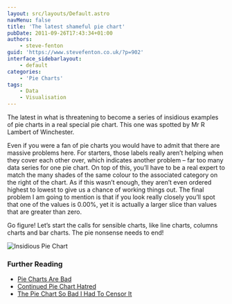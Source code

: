 ```yaml
---
layout: src/layouts/Default.astro
navMenu: false
title: 'The latest shameful pie chart'
pubDate: 2011-09-26T17:43:34+01:00
authors:
    - steve-fenton
guid: 'https://www.stevefenton.co.uk/?p=902'
interface_sidebarlayout:
    - default
categories:
    - 'Pie Charts'
tags:
    - Data
    - Visualisation
---
```


The latest in what is threatening to become a series of insidious examples of pie charts in a real special pie chart. This one was spotted by Mr R Lambert of Winchester.

Even if you were a fan of pie charts you would have to admit that there are massive problems here. For starters, those labels really aren’t helping when they cover each other over, which indicates another problem – far too many data series for one pie chart. On top of this, you’ll have to be a real expert to match the many shades of the same colour to the associated category on the right of the chart. As if this wasn’t enough, they aren’t even ordered highest to lowest to give us a chance of working things out. The final problem I am going to mention is that if you look really closely you’ll spot that one of the values is 0.00%, yet it is actually a larger slice than values that are greater than zero.

Go figure! Let’s start the calls for sensible charts, like line charts, columns charts and bar charts. The pie nonsense needs to end!

![Insidious Pie Chart](/img/2015/07/insidious_pie_chart.jpg)

### Further Reading

- [Pie Charts Are Bad](/2009/04/pie-charts-are-bad/)
- [Continued Pie Chart Hatred](/2010/12/Continued-Pie-Chart-Hatred/)
- [The Pie Chart So Bad I Had To Censor It](/2011/09/The-Pie-Chart-So-Bad-I-Had-To-Censor-It/)